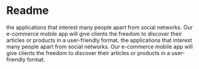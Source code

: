 # Readme 
the applications that interest many people apart from social networks. Our e-commerce mobile app will give clients the freedom to discover their articles or products in a user-friendly format.
the applications that interest many people apart from social networks. Our e-commerce mobile app will give clients the freedom to discover their articles or products in a user-friendly format.
